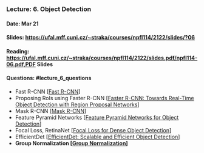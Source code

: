 ### Lecture: 6. Object Detection
#### Date: Mar 21
#### Slides: https://ufal.mff.cuni.cz/~straka/courses/npfl114/2122/slides/?06
#### Reading: https://ufal.mff.cuni.cz/~straka/courses/npfl114/2122/slides.pdf/npfl114-06.pdf,PDF Slides
#### Questions: #lecture_6_questions

- Fast R-CNN [[Fast R-CNN](https://arxiv.org/abs/1504.08083)]
- Proposing RoIs using Faster R-CNN [[Faster R-CNN: Towards Real-Time Object Detection with Region Proposal Networks](https://arxiv.org/abs/1506.01497)]
- Mask R-CNN [[Mask R-CNN](https://arxiv.org/abs/1703.06870)]
- Feature Pyramid Networks [[Feature Pyramid Networks for Object Detection](https://arxiv.org/abs/1612.03144)]
- Focal Loss, RetinaNet [[Focal Loss for Dense Object Detection](https://arxiv.org/abs/1708.02002)]
- EfficientDet [[EfficientDet: Scalable and Efficient Object Detection](https://arxiv.org/abs/1911.09070)]
- **Group Normalization [[Group Normalization](https://arxiv.org/abs/1803.08494)]**
